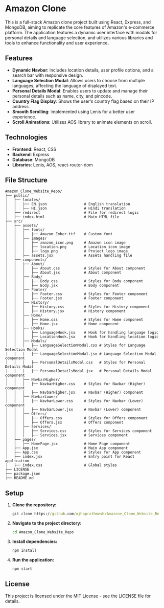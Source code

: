 # Amazon Clone

This is a full-stack Amazon clone project built using React, Express, and MongoDB, aiming to replicate the core features of Amazon's e-commerce platform. The application features a dynamic user interface with modals for personal details and language selection, and utilizes various libraries and tools to enhance functionality and user experience.

## Features

- **Dynamic Navbar**: Includes location details, user profile options, and a search bar with responsive design.
- **Language Selection Modal**: Allows users to choose from multiple languages, affecting the language of displayed text.
- **Personal Details Modal**: Enables users to update and manage their personal details such as name, city, and pincode.
- **Country Flag Display**: Shows the user's country flag based on their IP address.
- **Smooth Scrolling**: Implemented using Lenis for a better user experience.
- **Scroll Animations**: Utilizes AOS library to animate elements on scroll.

## Technologies

- **Frontend**: React, CSS
- **Backend**: Express
- **Database**: MongoDB
- **Libraries**: Lenis, AOS, react-router-dom

## File Structure

```plaintext
Amazon_Clone_Website_Repo/
├── public/
│   ├── locales/
│   │   ├── EN.json                 # English translation
│   │   ├── HI.json                 # Hindi translation
│   ├── redirect                    # File for redirect logic
│   ├── index.html                  # Main HTML file
├── src/
│   ├── assets/
│   │   ├── fonts/
│   │   │   ├── Amazon_Ember.ttf    # Custom font
│   │   ├── images/
│   │   │   ├── amazon_icon.png     # Amazon icon image
│   │   │   ├── location.png        # Location icon image
│   │   │   ├── logo.png            # Project logo image
│   │   ├── assets.jsx              # Assets handling file
│   ├── components/
│   │   ├── About/
│   │   │   ├── About.css           # Styles for About component
│   │   │   ├── About.jsx           # About component
│   │   ├── Body/
│   │   │   ├── Body.css            # Styles for Body component
│   │   │   ├── Body.jsx            # Body component
│   │   ├── Footer/
│   │   │   ├── Footer.css          # Styles for Footer component
│   │   │   ├── Footer.jsx          # Footer component
│   │   ├── History/
│   │   │   ├── History.css         # Styles for History component
│   │   │   ├── History.jsx         # History component
│   │   ├── Home/
│   │   │   ├── Home.css            # Styles for Home component
│   │   │   ├── Home.jsx            # Home component
│   │   ├── Hooks/
│   │   │   ├── LanguageHook.jsx    # Hook for handling language logic
│   │   │   ├── LocationHook.jsx    # Hook for handling location logic
│   │   ├── Modals/
│   │   │   ├── LanguageSelectionModal.css # Styles for Language Selection Modal
│   │   │   ├── LanguageSelectionModal.jsx # Language Selection Modal component
│   │   │   ├── PersonalDetailsModal.css   # Styles for Personal Details Modal
│   │   │   ├── PersonalDetailsModal.jsx   # Personal Details Modal component
│   │   ├── NavbarHigher/
│   │   │   ├── NavbarHigher.css    # Styles for Navbar (Higher) component
│   │   │   ├── NavbarHigher.jsx    # Navbar (Higher) component
│   │   ├── NavbarLower/
│   │   │   ├── NavbarLower.css     # Styles for Navbar (Lower) component
│   │   │   ├── NavbarLower.jsx     # Navbar (Lower) component
│   │   ├── Offers/
│   │   │   ├── Offers.css          # Styles for Offers component
│   │   │   ├── Offers.jsx          # Offers component
│   │   ├── Services/
│   │   │   ├── Services.css        # Styles for Services component
│   │   │   ├── Services.jsx        # Services component
│   ├── pages/
│   │   ├── HomePage.jsx            # Home Page component
│   ├── App.jsx                     # Main App component
│   ├── App.css                     # Styles for App component
│   ├── index.jsx                   # Entry point for React application
│   ├── index.css                   # Global styles
├── LICENSE
├── package.json
├── README.md
```

## Setup

1. **Clone the repository:**

   ```cmd
   git clone https://github.com/ojhaprathmesh/Amazone_Clone_Website_Repo.git
   ```

2. **Navigate to the project directory:**
   ```cmd
   cd Amazon_Clone_Website_Repo
   ```

3. **Install dependencies:**
   ```cmd
   npm install
   ```

4. **Run the application:**
   ```cmd
   npm start
   ```

## License
This project is licensed under the MIT License - see the LICENSE file for details.
